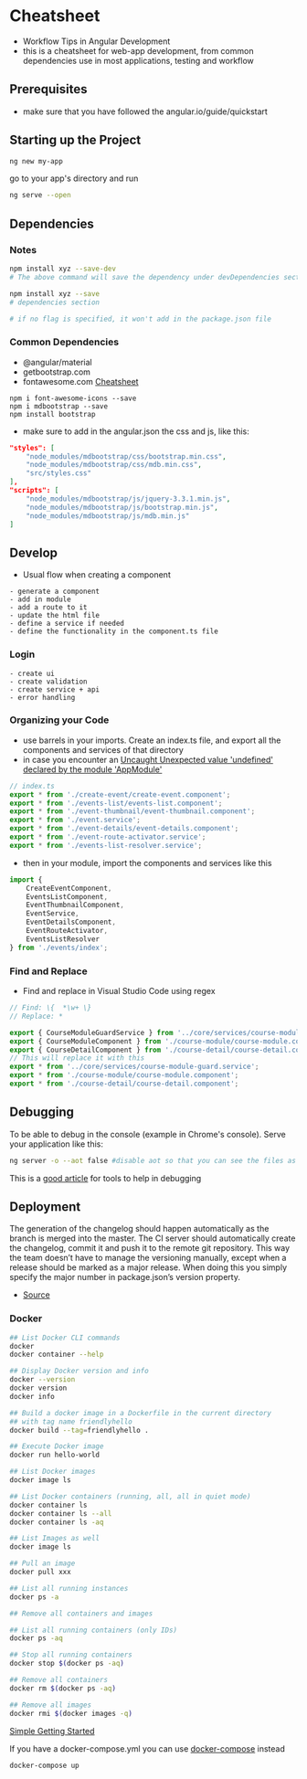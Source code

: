 # Cheatsheet
- Workflow Tips in Angular Development
- this is a cheatsheet for web-app development, from common dependencies use in most applications, testing and workflow

## Prerequisites
- make sure that you have followed the angular.io/guide/quickstart

## Starting up the Project
```sh
ng new my-app
```
go to your app's directory and run
```sh
ng serve --open
```

## Dependencies

### Notes
```sh
npm install xyz --save-dev
# The above command will save the dependency under devDependencies section of your package.json

npm install xyz --save
# dependencies section

# if no flag is specified, it won't add in the package.json file
```
### Common Dependencies
- @angular/material
- getbootstrap.com
- fontawesome.com [Cheatsheet](https://fontawesome.com/cheatsheet)
```
npm i font-awesome-icons --save
npm i mdbootstrap --save
npm install bootstrap
```
- make sure to add in the angular.json the css and js, like this:
```json
"styles": [
    "node_modules/mdbootstrap/css/bootstrap.min.css",
    "node_modules/mdbootstrap/css/mdb.min.css",
    "src/styles.css"
],
"scripts": [
    "node_modules/mdbootstrap/js/jquery-3.3.1.min.js",
    "node_modules/mdbootstrap/js/bootstrap.min.js",
    "node_modules/mdbootstrap/js/mdb.min.js"
]
```
## Develop

- Usual flow when creating a component
```
- generate a component
- add in module
- add a route to it
- update the html file
- define a service if needed
- define the functionality in the component.ts file
```

### Login
```
- create ui
- create validation
- create service + api
- error handling

```

### Organizing your Code
- use barrels in your imports. Create an index.ts file, and export all the components and services of that directory
- in case you encounter an [Uncaught Unexpected value 'undefined' declared by the module 'AppModule'](https://github.com/angular/angular-cli/issues/1831#)

```javascript
// index.ts
export * from './create-event/create-event.component';
export * from './events-list/events-list.component';
export * from './event-thumbnail/event-thumbnail.component';
export * from './event.service';
export * from './event-details/event-details.component';
export * from './event-route-activator.service';
export * from './events-list-resolver.service';
```
- then in your module, import the components and services like this
```javascript
import {
    CreateEventComponent,
    EventsListComponent,
    EventThumbnailComponent,
    EventService,
    EventDetailsComponent,
    EventRouteActivator,
    EventsListResolver
} from './events/index';
```
### Find and Replace
- Find and replace in Visual Studio Code using regex
```js
// Find: \{  *\w+ \}
// Replace: *

export { CourseModuleGuardService } from '../core/services/course-module-guard.service';
export { CourseModuleComponent } from './course-module/course-module.component';
export { CourseDetailComponent } from './course-detail/course-detail.component';
// This will replace it with this
export * from '../core/services/course-module-guard.service';
export * from './course-module/course-module.component';
export * from './course-detail/course-detail.component';

```


## Debugging
To be able to debug in the console (example in Chrome's console). Serve your application like this:
```sh
ng server -o --aot false #disable aot so that you can see the files as is
```
This is a [good article](https://medium.com/front-end-weekly/a-guide-to-debugging-angular-applications-5a36bd88b4cf) for tools to help in debugging

## Deployment

The generation of the changelog should happen automatically as the branch is merged into the master. The CI server should automatically create the changelog, commit it and push it to the remote git repository. This way the team doesn’t have to manage the versioning manually, except when a release should be marked as a major release. When doing this you simply specify the major number in package.json’s version property.
- [Source](https://christianlydemann.com/versioning-your-angular-app-automatically-with-standard-version/)

### Docker
```sh
## List Docker CLI commands
docker
docker container --help

## Display Docker version and info
docker --version
docker version
docker info

## Build a docker image in a Dockerfile in the current directory
## with tag name friendlyhello
docker build --tag=friendlyhello .

## Execute Docker image
docker run hello-world

## List Docker images
docker image ls

## List Docker containers (running, all, all in quiet mode)
docker container ls
docker container ls --all
docker container ls -aq

## List Images as well
docker image ls

## Pull an image
docker pull xxx

## List all running instances
docker ps -a

## Remove all containers and images

## List all running containers (only IDs)
docker ps -aq

## Stop all running containers
docker stop $(docker ps -aq)

## Remove all containers
docker rm $(docker ps -aq)

## Remove all images
docker rmi $(docker images -q)

```
[Simple Getting Started](https://stackify.com/docker-tutorial/)

If you have a docker-compose.yml you can use [docker-compose](https://docs.docker.com/compose/install/) instead
```
docker-compose up
```